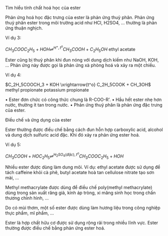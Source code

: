 Tìm hiểu tính chất hoá học của ester

Phản ứng hoá học đặc trưng của ester là phản ứng thuỷ phân.
Phản ứng thuỷ phân ester trong môi trường acid như HCl, H2SO4, ...
thường là phản ứng thuận nghịch.

Ví dụ 3:

$CH_3COOC_2H_5 + HOH \rightleftharpoons^{H^+, t^o} CH_3COOH + C_2H_5OH$
ethyl acetate

Ester cũng bị thuỷ phân khi đun nóng với dung dịch kiềm như
NaOH, KOH, ... Phản ứng này được gọi là phản ứng xà phòng hoá
và xảy ra một chiều.

Ví dụ 4:

$C_2H_5COOCH_3 + KOH \xrightarrow{t^o} C_2H_5COOK + CH_3OH$
methyl propionate                potassium propionate

• Ester đơn chức có công thức chung là R-COO-R'.
• Hầu hết ester nhẹ hơn nước, thường ít tan trong nước.
• Phản ứng thuỷ phân là phản ứng đặc trưng của ester.

Điều chế và ứng dụng của ester

Ester thường được điều chế bằng cách đun hỗn hợp carboxylic
acid, alcohol và dung dịch sulfuric acid đặc. Khi đó xảy ra phản ứng
ester hoá.

Ví dụ 5:

$CH_3COOH + HOC_2H_5 \rightleftharpoons^{H_2SO_4 (đặc), t^o} CH_3COOC_2H_5 + HOH$

Nhiều ester được dùng làm dung môi. Ví dụ: ethyl acetate được sử
dụng để tách caffeine khỏi cà phê, butyl acetate hoà tan cellulose
nitrate tạo sơn mài, ...

Methyl methacrylate được dùng để điều chế poly(methyl
methacrylate) dùng trong sản xuất răng giả, kính áp tròng, xi măng
sinh học trong chấn thương chỉnh hình, ...

Do có mùi thơm, một số ester được dùng làm hương liệu trong
công nghiệp thực phẩm, mĩ phẩm, ...

Ester là hợp chất hữu cơ được sử dụng rộng rãi trong nhiều lĩnh vực.
Ester thường được điều chế bằng phản ứng ester hoá.